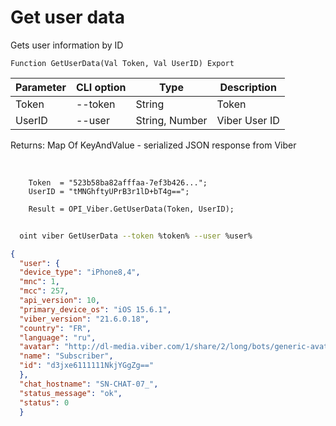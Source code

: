 ﻿---
sidebar_position: 3
---

# Get user data
 Gets user information by ID



`Function GetUserData(Val Token, Val UserID) Export`

  | Parameter | CLI option | Type | Description |
  |-|-|-|-|
  | Token | --token | String | Token |
  | UserID | --user | String, Number | Viber User ID |

  
  Returns:  Map Of KeyAndValue - serialized JSON response from Viber

<br/>




```bsl title="Code example"
    Token  = "523b58ba82afffaa-7ef3b426...";
    UserID = "tMNGhftyUPrB3r1lD+bT4g==";

    Result = OPI_Viber.GetUserData(Token, UserID);
```



```sh title="CLI command example"
    
  oint viber GetUserData --token %token% --user %user%

```

```json title="Result"
{
  "user": {
  "device_type": "iPhone8,4",
  "mnc": 1,
  "mcc": 257,
  "api_version": 10,
  "primary_device_os": "iOS 15.6.1",
  "viber_version": "21.6.0.18",
  "country": "FR",
  "language": "ru",
  "avatar": "http://dl-media.viber.com/1/share/2/long/bots/generic-avatar%402x.png",
  "name": "Subscriber",
  "id": "d3jxe6111111NkjYGgZg=="
  },
  "chat_hostname": "SN-CHAT-07_",
  "status_message": "ok",
  "status": 0
  }
```
